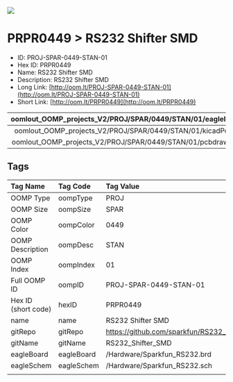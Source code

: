 


  
![][im]
# PRPR0449 > RS232 Shifter SMD

- ID: PROJ-SPAR-0449-STAN-01
- Hex ID: PRPR0449
- Name: RS232 Shifter SMD
- Description: RS232 Shifter SMD
- Long Link: [http://oom.lt/PROJ-SPAR-0449-STAN-01](http://oom.lt/PROJ-SPAR-0449-STAN-01)
- Short Link: [http://oom.lt/PRPR0449](http://oom.lt/PRPR0449)
  

|oomlout_OOMP_projects_V2/PROJ/SPAR/0449/STAN/01/eagleImage.png|oomlout_OOMP_projects_V2/PROJ/SPAR/0449/STAN/01/eagleSchemImage.png|oomlout_OOMP_projects_V2/PROJ/SPAR/0449/STAN/01/kicadPcb3dFront.png|oomlout_OOMP_projects_V2/PROJ/SPAR/0449/STAN/01/kicadPcb3dBack.png|
| :---: | :---: | :---: | :---: |
|oomlout_OOMP_projects_V2/PROJ/SPAR/0449/STAN/01/kicadPcb3d.png|oomlout_OOMP_projects_V2/PROJ/SPAR/0449/STAN/01/bomBack.png|oomlout_OOMP_projects_V2/PROJ/SPAR/0449/STAN/01/bomFront.png|oomlout_OOMP_projects_V2/PROJ/SPAR/0449/STAN/01/pcbdraw.svg|
|oomlout_OOMP_projects_V2/PROJ/SPAR/0449/STAN/01/pcbdrawBack.svg||||

## Tags
  

|Tag Name|Tag Code|Tag Value|
| :--- | :--- | :--- |
|OOMP Type|oompType|PROJ|
|OOMP Size|oompSize|SPAR|
|OOMP Color|oompColor|0449|
|OOMP Description|oompDesc|STAN|
|OOMP Index|oompIndex|01|
|Full OOMP ID|oompID|PROJ-SPAR-0449-STAN-01|
|Hex ID (short code)|hexID|PRPR0449|
|name|name|RS232 Shifter SMD|
|gitRepo|gitRepo|https://github.com/sparkfun/RS232_Shifter_SMD|
|gitName|gitName|RS232_Shifter_SMD|
|eagleBoard|eagleBoard|/Hardware/Sparkfun_RS232.brd|
|eagleSchem|eagleSchem|/Hardware/Sparkfun_RS232.sch|
||||



[im]: PROJ/SPAR/0449/STAN/01/kicadPcb3d_450.png
